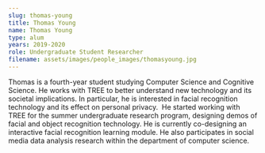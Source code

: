 ```yaml
---
slug: thomas-young
title: Thomas Young
name: Thomas Young
type: alum
years: 2019-2020
role: Undergraduate Student Researcher
filename: assets/images/people_images/thomasyoung.jpg
---
```

Thomas is a fourth-year student studying Computer Science and Cognitive Science. He works with TREE to better understand new technology and its societal implications. In particular, he is interested in facial recognition technology and its effect on personal privacy.  He started working with TREE for the summer undergraduate research program, designing demos of facial and object recognition technology. He is currently co-designing an interactive facial recognition learning module. He also participates in social media data analysis research within the department of computer science.
